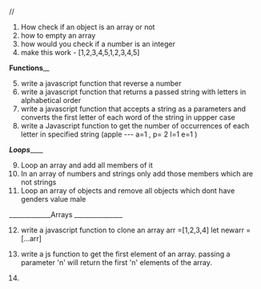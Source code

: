 //

1) How check if an object is an array or not 
2) how to empty an array 
3) how would you check if a number is an integer 
4) make this work - [1,2,3,4,5,1,2,3,4,5]

______________Functions________________

5) write a javascript function that reverse a number 
6) write a javascript function that returns a passed string with letters in alphabetical order 
7) write a javascript function that accepts a string as a parameters and converts the first letter of each word of the string in uppper case
8) write a Javascript function to get the number of occurrences of each letter in specified string 
(apple  --- a=1 , p= 2 l=1  e=1 )

_______________Loops___________________


9) Loop an array and add all members of it
10) In an array of numbers and strings only add those members which are not strings
11) Loop an array of objects and remove all objects which dont have genders value male 


_____________Arrays _______________

12) write a javascript function to clone an array
    arr =[1,2,3,4]
    let newarr = [...arr]


13) write a js function to get the first element of an array. passing a parameter 'n' will return the first 'n' elements of the array.

14) 